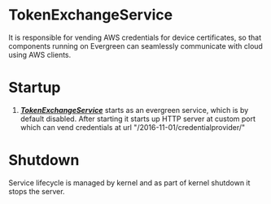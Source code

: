 # TokenExchangeService
It is responsible for vending AWS credentials for device certificates, so that components running
on Evergreen can seamlessly communicate with cloud using AWS clients.

# Startup
1. [***TokenExchangeService***](/src/main/java/com/aws/iot/evergreen/tes/TokenExchangeService.java) starts as an
evergreen service, which is by default disabled. After starting it starts up HTTP server at custom port which can
vend credentials at url "/2016-11-01/credentialprovider/"

# Shutdown
Service lifecycle is managed by kernel and as part of kernel shutdown it stops the server.